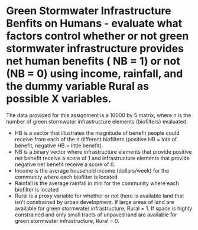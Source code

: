 # Green Stormwater Infrastructure Benfits on Humans - evaluate what factors control whether or not green stormwater infrastructure provides net human benefits ( NB = 1) or not (NB = 0) using income, rainfall, and the dummy variable Rural as possible X variables.

The data provided for this assignment is a 10000 by 5 matrix, where n is the number of green stormwater infrastructure elements (biofilters) evaluated.
  * HB is a vector that illustrates the magnitude of benefit people could receive from each of the n different biofilters  (positive HB = lots of benefit, negative HB = little benefit).
  * NB is a binary vector where infrastructure elements that provide positive net benefit receive a score of 1 and infrastructure elements that provide negative net benefit receive a score of 0. 
  * Income is the average household income (dollars/week) for the community where each biofilter is located
  * Rainfall is the average rainfall in mm for the community where each biofilter is located
  * Rural is a proxy variable for whether or not there is available land that isn’t constrained by urban development. If large areas of land are available for green stormwater infrastructure, Rural = 1. If space is highly constrained and only small tracts of unpaved land are available for green stormwater infrastructure, Rural = 0.
